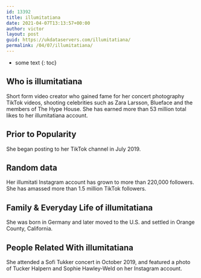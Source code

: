 ```yaml
---
id: 13392
title: illumitatiana
date: 2021-04-07T13:13:57+00:00
author: victor
layout: post
guid: https://ukdataservers.com/illumitatiana/
permalink: /04/07/illumitatiana/
---
```


* some text
{: toc}


## Who is illumitatiana



Short form video creator who gained fame for her concert photography TikTok videos, shooting celebrities such as Zara Larsson, Blueface and the members of The Hype House. She has earned more than 53 million total likes to her illumitatiana account. 

                
                
                
## Prior to Popularity



She began posting to her TikTok channel in July 2019.

                
                
                
## Random data



Her illumitati Instagram account has grown to more than 220,000 followers. She has amassed more than 1.5 million TikTok followers. 

                
                
                
## Family & Everyday Life of illumitatiana



She was born in Germany and later moved to the U.S. and settled in Orange County, California. 

                
                
                
## People Related With illumitatiana



She attended a Sofi Tukker concert in October 2019, and featured a photo of Tucker Halpern and Sophie Hawley-Weld on her Instagram account. 

                
              
            
          
          
          